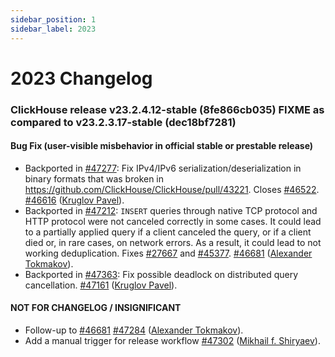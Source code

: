 ```yaml
---
sidebar_position: 1
sidebar_label: 2023
---
```


# 2023 Changelog

### ClickHouse release v23.2.4.12-stable (8fe866cb035) FIXME as compared to v23.2.3.17-stable (dec18bf7281)

#### Bug Fix (user-visible misbehavior in official stable or prestable release)

* Backported in [#47277](https://github.com/ClickHouse/ClickHouse/issues/47277): Fix IPv4/IPv6 serialization/deserialization in binary formats that was broken in https://github.com/ClickHouse/ClickHouse/pull/43221. Closes [#46522](https://github.com/ClickHouse/ClickHouse/issues/46522). [#46616](https://github.com/ClickHouse/ClickHouse/pull/46616) ([Kruglov Pavel](https://github.com/Avogar)).
* Backported in [#47212](https://github.com/ClickHouse/ClickHouse/issues/47212): `INSERT` queries through native TCP protocol and HTTP protocol were not canceled correctly in some cases. It could lead to a partially applied query if a client canceled the query, or if a client died or, in rare cases, on network errors. As a result, it could lead to not working deduplication. Fixes [#27667](https://github.com/ClickHouse/ClickHouse/issues/27667) and [#45377](https://github.com/ClickHouse/ClickHouse/issues/45377). [#46681](https://github.com/ClickHouse/ClickHouse/pull/46681) ([Alexander Tokmakov](https://github.com/tavplubix)).
* Backported in [#47363](https://github.com/ClickHouse/ClickHouse/issues/47363): Fix possible deadlock on distributed query cancellation. [#47161](https://github.com/ClickHouse/ClickHouse/pull/47161) ([Kruglov Pavel](https://github.com/Avogar)).

#### NOT FOR CHANGELOG / INSIGNIFICANT

* Follow-up to [#46681](https://github.com/ClickHouse/ClickHouse/issues/46681) [#47284](https://github.com/ClickHouse/ClickHouse/pull/47284) ([Alexander Tokmakov](https://github.com/tavplubix)).
* Add a manual trigger for release workflow [#47302](https://github.com/ClickHouse/ClickHouse/pull/47302) ([Mikhail f. Shiryaev](https://github.com/Felixoid)).
